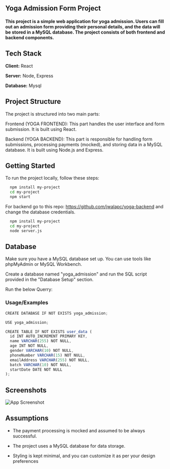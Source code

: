 
## Yoga Admission Form Project

#### This project is a simple web application for yoga admission. Users can fill out an admission form providing their personal details, and the data will be stored in a MySQL database. The project consists of both frontend and backend components.



## Tech Stack

**Client:** React

**Server:** Node, Express

**Database:** Mysql


## Project Structure
The project is structured into two main parts:

Frontend (YOGA FRONTEND): This part handles the user interface and form submission. It is built using React.

Backend (YOGA BACKEND): This part is responsible for handling form submissions, processing payments (mocked), and storing data in a MySQL database. It is built using Node.js and Express.



## Getting Started


To run the project locally, follow these steps:

```bash
  npm install my-project
  cd my-project
  npm start

```
For backend go to this repo: https://github.com/jwalapc/yoga-backend and change the database credentials.

```bash
  npm install my-project
  cd my-project
  node server.js

```


## Database
Make sure you have a MySQL database set up. You can use tools like phpMyAdmin or MySQL Workbench.

Create a database named "yoga_admission" and run the SQL script provided in the "Database Setup" section.

Run the below Querry:

    
### Usage/Examples

```javascript
CREATE DATABASE IF NOT EXISTS yoga_admission;

USE yoga_admission;

CREATE TABLE IF NOT EXISTS user_data (
  id INT AUTO_INCREMENT PRIMARY KEY,
  name VARCHAR(255) NOT NULL,
  age INT NOT NULL,
  gender VARCHAR(10) NOT NULL,
  phoneNumber VARCHAR(15) NOT NULL,
  emailAddress VARCHAR(255) NOT NULL,
  batch VARCHAR(10) NOT NULL,
  startDate DATE NOT NULL
);

```


## Screenshots

![App Screenshot](https://via.placeholder.com/468x300?text=App+Screenshot+Here)



## Assumptions

- The payment processing is mocked and assumed to be always successful.
- The project uses a MySQL database for data storage.

- Styling is kept minimal, and you can customize it as per your design preferences

